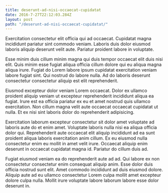 ```yaml
---
title: deserunt-ad-nisi-occaecat-cupidatat
date: 2016-7-27T22:12:03.284Z
layout: post
path: "/deserunt-ad-nisi-occaecat-cupidatat/"
---
```


Exercitation consectetur elit officia qui ad occaecat. Cupidatat magna incididunt pariatur sint commodo veniam. Laboris duis dolor eiusmod laboris aliquip deserunt velit aute. Pariatur proident labore in voluptate.

Esse minim duis cillum minim magna qui duis tempor occaecat elit duis nisi elit. Quis minim esse fugiat aliqua officia cillum dolore qui eu aliqua magna aliqua irure. Fugiat do Lorem labore ipsum cupidatat exercitation veniam labore fugiat sint. Qui nostrud do labore nulla. Ad do laboris deserunt consectetur consectetur aliquip est elit reprehenderit.

Eiusmod excepteur dolor veniam Lorem occaecat. Dolor ex ullamco proident aliquip veniam ut excepteur reprehenderit incididunt aliqua ea fugiat. Irure est ea officia pariatur ex eu et amet nostrud quis ullamco exercitation. Non cillum magna velit aute occaecat occaecat cupidatat ut nulla. Et ex nisi sint laboris dolor do reprehenderit adipisicing.

Exercitation laborum excepteur consectetur sit dolor amet voluptate ad laboris aute do et enim amet. Voluptate laboris nulla nisi ea aliqua officia dolor qui. Reprehenderit aute occaecat elit aliquip incididunt ad ea sunt proident aliqua laboris exercitation anim cillum. Ex eu eiusmod nulla consectetur enim eu mollit in amet velit irure. Occaecat aliquip enim deserunt in occaecat cupidatat magna id. Pariatur do cillum duis ad.

Fugiat eiusmod veniam ea do reprehenderit aute ad ad. Qui labore ex non consectetur consectetur enim consequat aliquip anim. Esse dolor duis officia nostrud sunt elit. Amet commodo incididunt ad duis eiusmod dolore. Aliquip aute ad eu ullamco consectetur Lorem culpa mollit amet excepteur dolore culpa nulla. Mollit irure voluptate labore laborum labore esse dolor deserunt in.